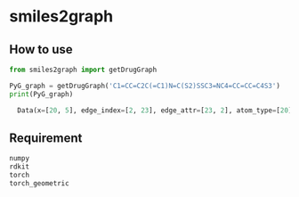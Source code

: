# smiles2graph

## How to use

```python
from smiles2graph import getDrugGraph

PyG_graph = getDrugGraph('C1=CC=C2C(=C1)N=C(S2)SSC3=NC4=CC=CC=C4S3')
print(PyG_graph)

  Data(x=[20, 5], edge_index=[2, 23], edge_attr=[23, 2], atom_type=[20])
```

## Requirement

```sh
numpy
rdkit
torch
torch_geometric
```
